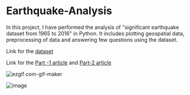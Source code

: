 # Earthquake-Analysis

In this project, I have performed the analysis of "significant earthquake dataset from 1965 to 2016" in Python. It includes plotting geospatial data, preprocessing of data and answering few questions using the dataset.

Link for the [dataset](https://www.kaggle.com/datasets/usgs/earthquake-database)

Link for the [Part -1 article](https://medium.com/p/2b556f023e61) and [Part-2 article](https://riteshuppal1402.medium.com/part-2-earthquake-data-analysis-3985b0a9310a)

![ezgif com-gif-maker](https://user-images.githubusercontent.com/68817881/166184479-eb42cab3-1060-4367-a5e2-f220c0f8c236.gif)

![image](https://user-images.githubusercontent.com/68817881/166871472-d48cc82c-3346-4940-a04a-87b66af1ae49.png)


